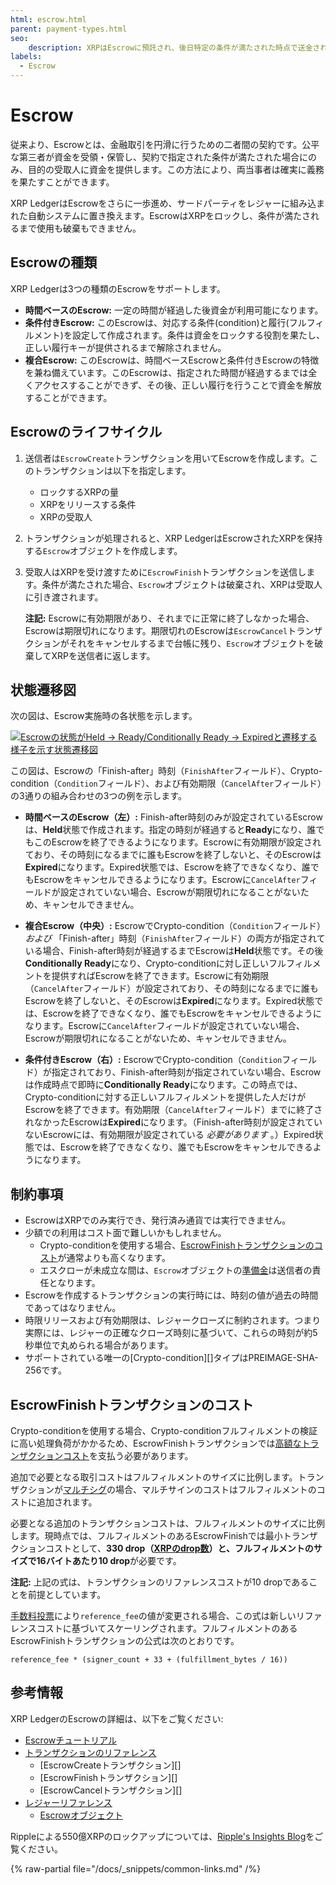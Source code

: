 ```yaml
---
html: escrow.html
parent: payment-types.html
seo:
    description: XRPはEscrowに預託され、後日特定の条件が満たされた時点で送金されます。Escrowは時間制限、暗号条件、あるいはその両方によって異なる場合があります。
labels:
  - Escrow
---
```

# Escrow

従来より、Escrowとは、金融取引を円滑に行うための二者間の契約です。公平な第三者が資金を受領・保管し、契約で指定された条件が満たされた場合にのみ、目的の受取人に資金を提供します。この方法により、両当事者は確実に義務を果たすことができます。

XRP LedgerはEscrowをさらに一歩進め、サードパーティをレジャーに組み込まれた自動システムに置き換えます。EscrowはXRPをロックし、条件が満たされるまで使用も破棄もできません。

## Escrowの種類

XRP Ledgerは3つの種類のEscrowをサポートします。

- **時間ベースのEscrow:** 一定の時間が経過した後資金が利用可能になります。
- **条件付きEscrow:** このEscrowは、対応する条件(condition)と履行(フルフィルメント)を設定して作成されます。条件は資金をロックする役割を果たし、正しい履行キーが提供されるまで解除されません。
- **複合Escrow:** このEscrowは、時間ベースEscrowと条件付きEscrowの特徴を兼ね備えています。このEscrowは、指定された時間が経過するまでは全くアクセスすることができず、その後、正しい履行を行うことで資金を解放することができます。

## Escrowのライフサイクル

1. 送信者は`EscrowCreate`トランザクションを用いてEscrowを作成します。このトランザクションは以下を指定します。

    - ロックするXRPの量
    - XRPをリリースする条件
    - XRPの受取人

2. トランザクションが処理されると、XRP LedgerはEscrowされたXRPを保持する`Escrow`オブジェクトを作成します。

3. 受取人はXRPを受け渡すために`EscrowFinish`トランザクションを送信します。条件が満たされた場合、`Escrow`オブジェクトは破棄され、XRPは受取人に引き渡されます。

    **注記:** Escrowに有効期限があり、それまでに正常に終了しなかった場合、Escrowは期限切れになります。期限切れのEscrowは`EscrowCancel`トランザクションがそれをキャンセルするまで台帳に残り、`Escrow`オブジェクトを破棄してXRPを送信者に返します。

## 状態遷移図

次の図は、Escrow実施時の各状態を示します。

[![Escrowの状態がHeld → Ready/Conditionally Ready → Expiredと遷移する様子を示す状態遷移図](/docs/img/escrow-states.ja.png)](/docs/img/escrow-states.ja.png)

この図は、Escrowの「Finish-after」時刻（`FinishAfter`フィールド）、Crypto-condition（`Condition`フィールド）、および有効期限（`CancelAfter`フィールド）の3通りの組み合わせの3つの例を示します。

- **時間ベースのEscrow（左）:** Finish-after時刻のみが設定されているEscrowは、**Held**状態で作成されます。指定の時刻が経過すると**Ready**になり、誰でもこのEscrowを終了できるようになります。Escrowに有効期限が設定されており、その時刻になるまでに誰もEscrowを終了しないと、そのEscrowは**Expired**になります。Expired状態では、Escrowを終了できなくなり、誰でもEscrowをキャンセルできるようになります。Escrowに`CancelAfter`フィールドが設定されていない場合、Escrowが期限切れになることがないため、キャンセルできません。

- **複合Escrow（中央）:** EscrowでCrypto-condition（`Condition`フィールド） _および_ 「Finish-after」時刻（`FinishAfter`フィールド）の両方が指定されている場合、Finish-after時刻が経過するまでEscrowは**Held**状態です。その後**Conditionally Ready**になり、Crypto-conditionに対し正しいフルフィルメントを提供すればEscrowを終了できます。Escrowに有効期限（`CancelAfter`フィールド）が設定されており、その時刻になるまでに誰もEscrowを終了しないと、そのEscrowは**Expired**になります。Expired状態では、Escrowを終了できなくなり、誰でもEscrowをキャンセルできるようになります。Escrowに`CancelAfter`フィールドが設定されていない場合、Escrowが期限切れになることがないため、キャンセルできません。

- **条件付きEscrow（右）:** EscrowでCrypto-condition（`Condition`フィールド）が指定されており、Finish-after時刻が指定されていない場合、Escrowは作成時点で即時に**Conditionally Ready**になります。この時点では、Crypto-conditionに対する正しいフルフィルメントを提供した人だけがEscrowを終了できます。有効期限（`CancelAfter`フィールド）までに終了されなかったEscrowは**Expired**になります。（Finish-after時刻が設定されていないEscrowには、有効期限が設定されている _必要があります_ 。）Expired状態では、Escrowを終了できなくなり、誰でもEscrowをキャンセルできるようになります。


## 制約事項

- EscrowはXRPでのみ実行でき、発行済み通貨では実行できません。
- 少額での利用はコスト面で難しいかもしれません。
    - Crypto-conditionを使用する場合、[EscrowFinishトランザクションのコスト](#escrowfinishトランザクションのコスト)が通常よりも高くなります。
    - エスクローが未成立な間は、`Escrow`オブジェクトの[準備金](../accounts/reserves.md)は送信者の責任となります。
- Escrowを作成するトランザクションの実行時には、時刻の値が過去の時間であってはなりません。
- 時限リリースおよび有効期限は、レジャークローズに制約されます。つまり実際には、レジャーの正確なクローズ時刻に基づいて、これらの時刻が約5秒単位で丸められる場合があります。
- サポートされている唯一の[Crypto-condition][]タイプはPREIMAGE-SHA-256です。


## EscrowFinishトランザクションのコスト

Crypto-conditionを使用する場合、Crypto-conditionフルフィルメントの検証に高い処理負荷がかかるため、EscrowFinishトランザクションでは[高額なトランザクションコスト](../transactions/transaction-cost.md#特別なトランザクションコスト)を支払う必要があります。

追加で必要となる取引コストはフルフィルメントのサイズに比例します。トランザクションが[マルチシグ](../accounts/multi-signing.md)の場合、マルチサインのコストはフルフィルメントのコストに追加されます。

必要となる追加のトランザクションコストは、フルフィルメントのサイズに比例します。現時点では、フルフィルメントのあるEscrowFinishでは最小トランザクションコストとして、**330 drop（[XRPのdrop数](../../references/protocol/data-types/basic-data-types.md#通貨額の指定)）と、フルフィルメントのサイズで16バイトあたり10 drop**が必要です。

**注記:** 上記の式は、トランザクションのリファレンスコストが10 dropであることを前提としています。

[手数料投票](../consensus-protocol/fee-voting.md)により`reference_fee`の値が変更される場合、この式は新しいリファレンスコストに基づいてスケーリングされます。フルフィルメントのあるEscrowFinishトランザクションの公式は次のとおりです。

```
reference_fee * (signer_count + 33 + (fulfillment_bytes / 16))
```



## 参考情報

XRP LedgerのEscrowの詳細は、以下をご覧ください:

- [Escrowチュートリアル](../../tutorials/how-tos/use-specialized-payment-types/use-escrows/index.md)
- [トランザクションのリファレンス](../../references/protocol/transactions/index.md)
    - [EscrowCreateトランザクション][]
    - [EscrowFinishトランザクション][]
    - [EscrowCancelトランザクション][]
- [レジャーリファレンス](../../references/protocol/ledger-data/index.md)
    - [Escrowオブジェクト](../../references/protocol/ledger-data/ledger-entry-types/escrow.md)


Rippleによる550億XRPのロックアップについては、[Ripple's Insights Blog](https://ripple.com/insights/ripple-to-place-55-billion-xrp-in-escrow-to-ensure-certainty-into-total-xrp-supply/)をご覧ください。

{% raw-partial file="/docs/_snippets/common-links.md" /%}
